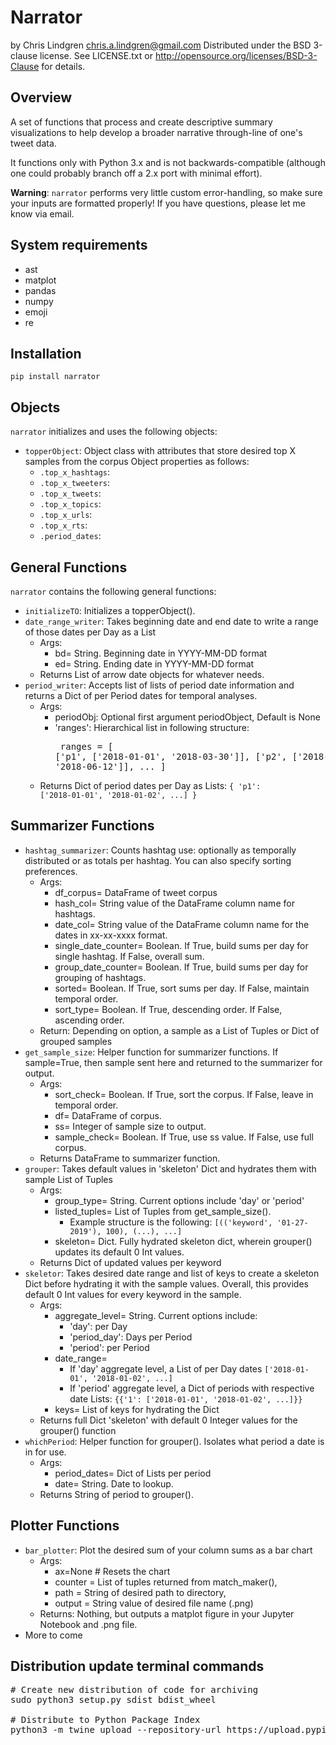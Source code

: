 # Narrator
by Chris Lindgren <chris.a.lindgren@gmail.com>
Distributed under the BSD 3-clause license. See LICENSE.txt or http://opensource.org/licenses/BSD-3-Clause for details.

## Overview

A set of functions that process and create descriptive summary visualizations to help develop a broader narrative through-line of one's tweet data.

It functions only with Python 3.x and is not backwards-compatible (although one could probably branch off a 2.x port with minimal effort).

**Warning**: ```narrator``` performs very little custom error-handling, so make sure your inputs are formatted properly! If you have questions, please let me know via email.

## System requirements

* ast
* matplot
* pandas
* numpy
* emoji
* re

## Installation
```pip install narrator```

## Objects

```narrator``` initializes and uses the following objects:

* ```topperObject```: Object class with attributes that store desired top X samples from the corpus Object properties as follows:
    - ```.top_x_hashtags```:
    - ```.top_x_tweeters```:
    - ```.top_x_tweets```:
    - ```.top_x_topics```:
    - ```.top_x_urls```:
    - ```.top_x_rts```:
    - ```.period_dates```:

## General Functions

```narrator``` contains the following general functions:

* ```initializeTO```: Initializes a topperObject().
* ```date_range_writer```: Takes beginning date and end date to write a range of those dates per Day as a List
    - Args:
        - bd= String. Beginning date in YYYY-MM-DD format
        - ed= String. Ending date in YYYY-MM-DD format
    - Returns List of arrow date objects for whatever needs.
* ```period_writer```:  Accepts list of lists of period date information and returns a Dict of per Period dates for temporal analyses.
    - Args:
        - periodObj: Optional first argument periodObject, Default is None
        - 'ranges': Hierarchical list in following structure:<pre>
                ranges = [
                    ['p1', ['2018-01-01', '2018-03-30']],
                    ['p2', ['2018-04-01', '2018-06-12']],
                    ...
                ]</pre>
    - Returns Dict of period dates per Day as Lists: <code>{ 'p1': ['2018-01-01', '2018-01-02', ...] }</code> 

## Summarizer Functions

* ```hashtag_summarizer```: Counts hashtag use: optionally as temporally distributed or as totals per hashtag. You can also specify sorting preferences.
    - Args:
        - df_corpus= DataFrame of tweet corpus
        - hash_col= String value of the DataFrame column name for hashtags.
        - date_col= String value of the DataFrame column name for the dates in xx-xx-xxxx format.
        - single_date_counter= Boolean. If True, build sums per day for single hashtag. If False, overall sum.
        - group_date_counter= Boolean. If True, build sums per day for grouping of hashtags.
        - sorted= Boolean. If True, sort sums per day. If False, maintain temporal order.
        - sort_type= Boolean. If True, descending order. If False, ascending order.
    - Return: Depending on option, a sample as a List of Tuples or Dict of grouped samples
* ```get_sample_size```: Helper function for summarizer functions. If sample=True, then sample sent here and returned to the summarizer for output.
    - Args:
        - sort_check= Boolean. If True, sort the corpus. If False, leave in temporal order.
        - df= DataFrame of corpus.
        - ss= Integer of sample size to output.
        - sample_check= Boolean. If True, use ss value. If False, use full corpus.
    - Returns DataFrame to summarizer function.
* ```grouper```: Takes default values in 'skeleton' Dict and hydrates them with sample List of Tuples
    - Args:
        - group_type= String. Current options include 'day' or 'period'
        - listed_tuples= List of Tuples from get_sample_size(). 
            - Example structure is the following: ```[(('keyword', '01-27-2019'), 100), (...), ...]```
        - skeleton= Dict. Fully hydrated skeleton dict, wherein grouper() updates its default 0 Int values.
    - Returns Dict of updated values per keyword
* ```skeletor```: Takes desired date range and list of keys to create a skeleton Dict before hydrating it with the sample values. Overall, this provides default 0 Int values for every keyword in the sample.
    - Args:
        - aggregate_level= String. Current options include:
            - 'day': per Day
            - 'period_day': Days per Period
            - 'period': per Period
        - date_range= 
            - If 'day' aggregate level, a List of per Day dates ```['2018-01-01', '2018-01-02', ...]```
            - If 'period' aggregate level, a Dict of periods with respective date Lists: ```{{'1': ['2018-01-01', '2018-01-02', ...]}}```
        - keys= List of keys for hydrating the Dict
    - Returns full Dict 'skeleton' with default 0 Integer values for the grouper() function
* ```whichPeriod```: Helper function for grouper(). Isolates what period a date is in for use.
    - Args: 
        - period_dates= Dict of Lists per period
        - date= String. Date to lookup.
    - Returns String of period to grouper().

## Plotter Functions

* ```bar_plotter```: Plot the desired sum of your column sums as a bar chart
    - Args:
        - ax=None # Resets the chart
        - counter = List of tuples returned from match_maker(),
        - path = String of desired path to directory,
        - output = String value of desired file name (.png)
    - Returns: Nothing, but outputs a matplot figure in your Jupyter Notebook and .png file.
* More to come

## Distribution update terminal commands

<pre>
# Create new distribution of code for archiving
sudo python3 setup.py sdist bdist_wheel

# Distribute to Python Package Index
python3 -m twine upload --repository-url https://upload.pypi.org/legacy/ dist/*
</pre>